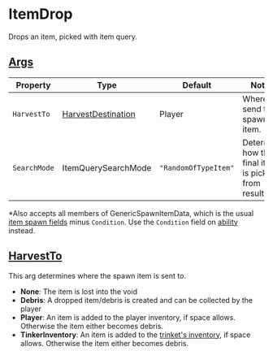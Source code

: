 # ItemDrop

Drops an item, picked with item query.

## [Args](~/api/TrinketTinker.Models.AbilityArgs.SpawnItemArgs.yml)

| Property | Type | Default | Notes |
| -------- | ---- | ------- | ----- |
| `HarvestTo` | [HarvestDestination](~/api/TrinketTinker.Models.AbilityArgs.HarvestDestination.yml) | Player | Where to send the spawned item. |
| `SearchMode` | ItemQuerySearchMode | `"RandomOfTypeItem"` | Determine how the final item is picked from results. |

*Also accepts all members of GenericSpawnItemData, which is the usual [item spawn fields](https://stardewvalleywiki.com/Modding:Item_queries#Item_spawn_fields) minus `Condition`. Use the `Condition` field on [ability](004-Ability.md) instead.


## [HarvestTo](~/api/TrinketTinker.Models.AbilityArgs.HarvestDestination.yml)

This arg determines where the spawn item is sent to.

- **None**: The item is lost into the void
- **Debris**: A dropped item/debris is created and can be collected by the player
- **Player**: An item is added to the player inventory, if space allows. Otherwise the item either becomes debris.
- **TinkerInventory**: An item is added to the [trinket's inventory](005-Inventory.md), if space allows. Otherwise the item either becomes debris.
